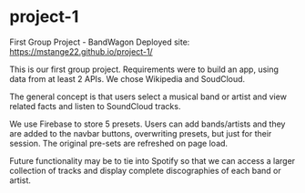 # project-1
First Group Project - BandWagon
Deployed site: https://mstange22.github.io/project-1/

This is our first group project.  Requirements were to build an app, using data from at least 2 APIs.  We chose Wikipedia and SoudCloud.

The general concept is that users select a musical band or artist and view related facts and listen to SoundCloud tracks.

We use Firebase to store 5 presets.  Users can add bands/artists and they are added to the navbar buttons, overwriting presets, but just for their session.  The original pre-sets are refreshed on page load.

Future functionality may be to tie into Spotify so that we can access a larger collection of tracks and display complete discographies of each band or artist.
